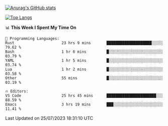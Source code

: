 [![Anurag's GitHub stats](https://github-readme-stats.vercel.app/api?username=wugouzi&count_private=true)](https://github.com/anuraghazra/github-readme-stats)

[![Top Langs](https://github-readme-stats.vercel.app/api/top-langs/?username=wugouzi&layout=compact&count_private=true&hide=html)](https://github.com/anuraghazra/github-readme-stats)

<!--START_SECTION:waka-->
📊 **This Week I Spent My Time On** 

```text
💬 Programming Languages: 
Rust                     23 hrs 9 mins       ████████████████████░░░░░   79.62 % 
Bash                     1 hr 6 mins         █░░░░░░░░░░░░░░░░░░░░░░░░   03.79 % 
YAML                     1 hr 5 mins         █░░░░░░░░░░░░░░░░░░░░░░░░   03.74 % 
Lua                      1 hr 2 mins         █░░░░░░░░░░░░░░░░░░░░░░░░   03.58 % 
Other                    55 mins             █░░░░░░░░░░░░░░░░░░░░░░░░   03.19 % 

🔥 Editors: 
VS Code                  25 hrs 45 mins      ██████████████████████░░░   88.59 % 
Emacs                    3 hrs 19 mins       ███░░░░░░░░░░░░░░░░░░░░░░   11.41 % 
```


 Last Updated on 25/07/2023 18:31:10 UTC
<!--END_SECTION:waka-->

<!--
**wugouzi/wugouzi** is a ✨ _special_ ✨ repository because its `README.md` (this file) appears on your GitHub profile.

Here are some ideas to get you started:

- 🔭 I’m currently working on ...
- 🌱 I’m currently learning ...
- 👯 I’m looking to collaborate on ...
- 🤔 I’m looking for help with ...
- 💬 Ask me about ...
- 📫 How to reach me: ...
- 😄 Pronouns: ...
- ⚡ Fun fact: ...
-->
